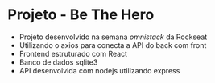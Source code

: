 # Projeto - Be The Hero

- Projeto desenvolvido na semana *omnistack* da Rockseat 
- Utilizando o axios para conecta a API do back com front 
- Frontend estruturado com React
- Banco de dados sqlite3
- API desenvolvida com nodejs utilizando express
